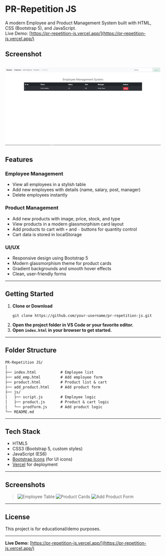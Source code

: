 # PR-Repetition JS

A modern Employee and Product Management System built with HTML, CSS (Bootstrap 5), and JavaScript.  
Live Demo: [https://pr-repetition-js.vercel.app/](https://pr-repetition-js.vercel.app/)


## Screenshot
![ss](image.png)
---

## Features

### Employee Management
- View all employees in a stylish table
- Add new employees with details (name, salary, post, manager)
- Delete employees instantly

### Product Management
- Add new products with image, price, stock, and type
- View products in a modern glassmorphism card layout
- Add products to cart with `+` and `-` buttons for quantity control
- Cart data is stored in localStorage

### UI/UX
- Responsive design using Bootstrap 5
- Modern glassmorphism theme for product cards
- Gradient backgrounds and smooth hover effects
- Clean, user-friendly forms

---

## Getting Started

1. **Clone or Download**
   ```
   git clone https://github.com/your-username/pr-repetition-js.git
   ```
2. **Open the project folder in VS Code or your favorite editor.**
3. **Open `index.html` in your browser to get started.**

---

## Folder Structure

```
PR-Repetition JS/
│
├── index.html           # Employee list
├── add_emp.html         # Add employee form
├── product.html         # Product list & cart
├── add_product.html     # Add product form
├── js/
│   ├── script.js        # Employee logic
│   ├── product.js       # Product & cart logic
│   └── prodform.js      # Add product logic
└── README.md
```

---

## Tech Stack

- HTML5
- CSS3 (Bootstrap 5, custom styles)
- JavaScript (ES6)
- [Bootstrap Icons](https://icons.getbootstrap.com/) (for UI icons)
- [Vercel](https://vercel.com/) for deployment

---

## Screenshots

> ![Employee Table](screenshots/employee-table.png)
> ![Product Cards](screenshots/product-cards.png)
> ![Add Product Form](screenshots/add-product-form.png)

---

## License

This project is for educational/demo purposes.

---

**Live Demo:** [https://pr-repetition-js.vercel.app/](https://pr-repetition-js.vercel.app/)